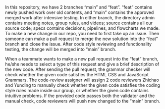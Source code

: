 In this repository, we have 2 branches “main” and “feat”. “feat” contains newly pushed work over old contents, and “main” contains the approved merged work after intensive testing. In either branch, the directory admin contains meeting notes, group rules, and videos; source contains all our source code; specs contains decisions, pipelines, and flowcharts we made. To make a new change in our repo, you need to first take up an issue. Then someone can make a pull request to merge the new solution into the “feat” branch and close the issue. After code style reviewing and functionality testing, the change will be merged into “main” branch.

When a teammate wants to make a new pull request into the “feat” branch, he/she needs to select a type of this request and give a brief description of the new code.
After sending the pull request, the grammar checker will check whether the given code satisfies the HTML CSS and JavaScript Grammars.
The code-review assigner will assign 2 code reviewers Zhichao and Yunding to manually
check whether the given code satisfies the coding style rules made inside our group, or whether the given code contains intuitive problems.
If the provided code passes both the validator and the manual check, code reviewers will push new changed to the “main” branch.
